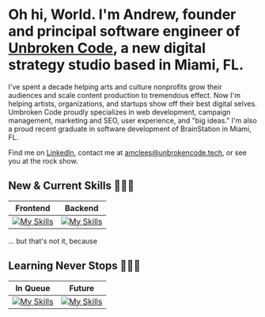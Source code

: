 # Oh hi, World. I'm Andrew, founder and principal software engineer of [Unbroken Code](http://unbrokencode.tech), a new digital strategy studio based in Miami, FL.

I've spent a decade helping arts and culture nonprofits grow their audiences and scale content production to tremendous effect. Now I'm helping artists, organizations, and startups show off their best digital selves. Umbroken Code proudly specializes in web development, campaign management, marketing and SEO, user experience, and "big ideas." I'm also a proud recent graduate in software development of BrainStation in Miami, FL.

Find me on [LinkedIn](https://linkedin.com/in/amclees), contact me at amclees@unbrokencode.tech, or see you at the rock show.

## New & Current Skills 🧑🏻‍💻
| Frontend | Backend |
| --- | --- |
| [![My Skills](https://skillicons.dev/icons?i=js,react,html,css,sass,tailwind,nextjs,vite&perline=4)](https://skillicons.dev) | [![My Skills](https://skillicons.dev/icons?i=nodejs,express,mysql,firebase,heroku,netlify,jest&perline=4)](https://skillicons.dev) | 

... but that's not it, because

## Learning Never Stops 🙇🏻‍♂️
| In Queue | Future |
| --- | --- |
[![My Skills](https://skillicons.dev/icons?i=figma,ts,webflow,docker,flutter,vue,prisma,materialui&perline=4)](https://skillicons.dev) | [![My Skills](https://skillicons.dev/icons?i=python,rust,docker,flutter,vue,&perline=4)](https://skillicons.dev) |
